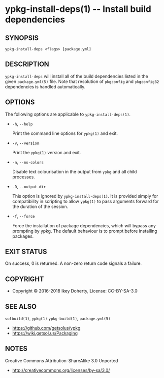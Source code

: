 ypkg-install-deps(1) -- Install build dependencies
==================================================


## SYNOPSIS

`ypkg-install-deps <flags> [package.yml]`


## DESCRIPTION

`ypkg-install-deps` will install all of the build dependencies listed in the
given `package.yml(5)` file. Note that resolution of `pkgconfig` and `pkgconfig32`
dependencies is handled automatically.

## OPTIONS

The following options are applicable to `ypkg-install-deps(1)`.

 * `-h`, `--help`

   Print the command line options for `ypkg(1)` and exit.

 * `-v`, `--version`

   Print the `ypkg(1)` version and exit.

 * `-n`, `--no-colors`

   Disable text colourisation in the output from `ypkg` and all child
   processes.

 * `-D`, `--output-dir`

   This option is ignored by `ypkg-install-deps(1)`. It is provided simply
   for compatibility in scripting to allow `ypkg(1)` to pass arguments forward
   for the duration of the session.

 * `-f`, `--force`

   Force the installation of package dependencies, which will bypass any
   prompting by ypkg. The default behaviour is to prompt before installing
   packages.


## EXIT STATUS

On success, 0 is returned. A non-zero return code signals a failure.


## COPYRIGHT

 * Copyright © 2016-2018 Ikey Doherty, License: CC-BY-SA-3.0


## SEE ALSO

`solbuild(1)`, `ypkg(1)` `ypkg-build(1)`, `package.yml(5)`

 * https://github.com/getsolus/ypkg
 * https://wiki.getsol.us/Packaging


## NOTES

Creative Commons Attribution-ShareAlike 3.0 Unported

 * http://creativecommons.org/licenses/by-sa/3.0/
